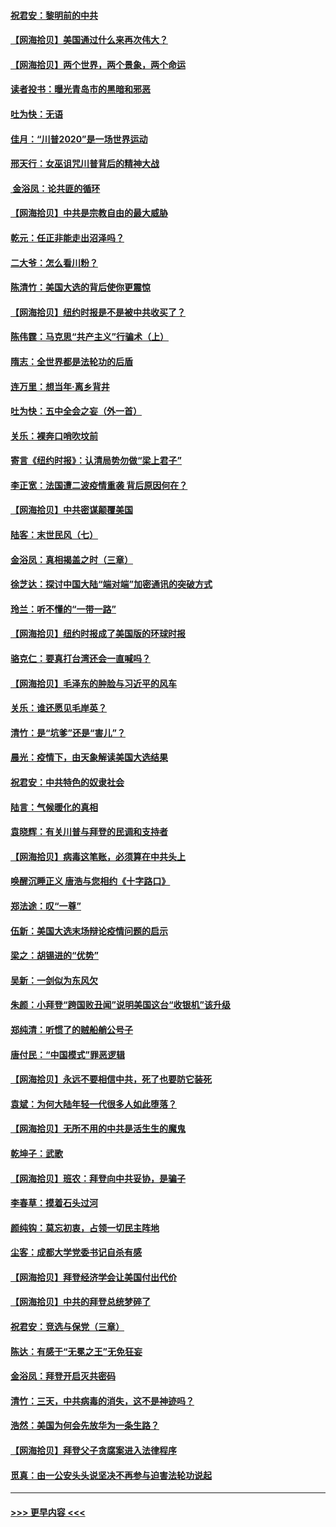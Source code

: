 #### [祝君安：黎明前的中共](../pages/nsc993/n12524071.md?t=11050502) 
#### [【网海拾贝】美国通过什么来再次伟大？](../pages/nsc993/n12523844.md?t=11050502) 
#### [【网海拾贝】两个世界，两个景象，两个命运](../pages/nsc993/n12521419.md?t=11050502) 
#### [读者投书：曝光青岛市的黑暗和邪恶](../pages/nsc993/n12520988.md?t=11050502) 
#### [吐为快：无语](../pages/nsc993/n12518588.md?t=11050502) 
#### [佳月：“川普2020”是一场世界运动](../pages/nsc993/n12518581.md?t=11050502) 
#### [邢天行：女巫诅咒川普背后的精神大战](../pages/nsc993/n12517257.md?t=11050502) 
#### [ 金浴凤：论共匪的循环](../pages/nsc993/n12517133.md?t=11050502) 
#### [【网海拾贝】中共是宗教自由的最大威胁](../pages/nsc993/n12516879.md?t=11050502) 
#### [乾元：任正非能走出沼泽吗？](../pages/nsc993/n12515831.md?t=11050502) 
#### [二大爷：怎么看川粉？](../pages/nsc993/n12515820.md?t=11050502) 
#### [陈清竹：美国大选的背后使你更震惊](../pages/nsc993/n12515589.md?t=11050502) 
#### [【网海拾贝】纽约时报是不是被中共收买了？](../pages/nsc993/n12515122.md?t=11050502) 
#### [陈伟霆：马克思“共产主义”行骗术（上）](../pages/nsc993/n12510217.md?t=11050502) 
#### [隋志：全世界都是法轮功的后盾](../pages/nsc993/n12510636.md?t=11050502) 
#### [连万里：想当年‧离乡背井](../pages/nsc993/n12510623.md?t=11050502) 
#### [吐为快：五中全会之妄（外一首）](../pages/nsc993/n12510470.md?t=11050502) 
#### [关乐：裸奔口哨吹坟前](../pages/nsc993/n12510403.md?t=11050502) 
#### [寄言《纽约时报》：认清局势勿做“梁上君子”](../pages/nsc993/n12510042.md?t=11050502) 
#### [李正宽：法国遭二波疫情重袭 背后原因何在？](../pages/nsc993/n12509971.md?t=11050502) 
#### [【网海拾贝】中共密谋颠覆美国](../pages/nsc993/n12509816.md?t=11050502) 
#### [陆客：末世民风（七）](../pages/nsc993/n12507822.md?t=11050502) 
#### [金浴凤：真相揭盖之时（三章）](../pages/nsc993/n12507804.md?t=11050502) 
#### [徐芝达：探讨中国大陆“端对端”加密通讯的突破方式](../pages/nsc993/n12507682.md?t=11050502) 
#### [玲兰：听不懂的“一带一路”](../pages/nsc993/n12507669.md?t=11050502) 
#### [【网海拾贝】纽约时报成了美国版的环球时报](../pages/nsc993/n12507053.md?t=11050502) 
#### [骆克仁：要真打台湾还会一直喊吗？](../pages/nsc993/n12506843.md?t=11050502) 
#### [【网海拾贝】毛泽东的肿脸与习近平的风车](../pages/nsc993/n12504537.md?t=11050502) 
#### [关乐：谁还愿见毛岸英？](../pages/nsc993/n12503866.md?t=11050502) 
#### [清竹：是“坑爹”还是“害儿”？](../pages/nsc993/n12503034.md?t=11050502) 
#### [晨光：疫情下，由天象解读美国大选结果](../pages/nsc993/n12502536.md?t=11050502) 
#### [祝君安：中共特色的奴隶社会](../pages/nsc993/n12501529.md?t=11050502) 
#### [陆言：气候暖化的真相](../pages/nsc993/n12501183.md?t=11050502) 
#### [袁晓辉：有关川普与拜登的民调和支持者](../pages/nsc993/n12500433.md?t=11050502) 
#### [【网海拾贝】病毒这笔账，必须算在中共头上](../pages/nsc993/n12500320.md?t=11050502) 
#### [唤醒沉睡正义 唐浩与您相约《十字路口》](../pages/nsc993/n12497980.md?t=11050502) 
#### [郑法途：叹“一尊”](../pages/nsc993/n12498837.md?t=11050502) 
#### [伍新：美国大选末场辩论疫情问题的启示](../pages/nsc993/n12498829.md?t=11050502) 
#### [梁之：胡锡进的“优势”](../pages/nsc993/n12498780.md?t=11050502) 
#### [吴新：一剑似为东风欠](../pages/nsc993/n12498772.md?t=11050502) 
#### [朱颜：小拜登“跨国败丑闻”说明美国这台“收银机”该升级](../pages/nsc993/n12498731.md?t=11050502) 
#### [郑纯清：听惯了的贼船艄公号子](../pages/nsc993/n12498721.md?t=11050502) 
#### [唐付民：“中国模式”罪恶逻辑](../pages/nsc993/n12498310.md?t=11050502) 
#### [【网海拾贝】永远不要相信中共，死了也要防它装死](../pages/nsc993/n12498162.md?t=11050502) 
#### [袁斌：为何大陆年轻一代很多人如此堕落？](../pages/nsc993/n12495696.md?t=11050502) 
#### [【网海拾贝】无所不用的中共是活生生的魔鬼](../pages/nsc993/n12495621.md?t=11050502) 
#### [乾坤子：武歌](../pages/nsc993/n12493391.md?t=11050502) 
#### [【网海拾贝】班农：拜登向中共妥协，是骗子](../pages/nsc993/n12492877.md?t=11050502) 
#### [李春草：摸着石头过河](../pages/nsc993/n12491121.md?t=11050502) 
#### [颜纯钩：莫忘初衷，占领一切民主阵地](../pages/nsc993/n12490965.md?t=11050502) 
#### [尘客：成都大学党委书记自杀有感](../pages/nsc993/n12490950.md?t=11050502) 
#### [【网海拾贝】拜登经济学会让美国付出代价](../pages/nsc993/n12489662.md?t=11050502) 
#### [【网海拾贝】中共的拜登总统梦碎了](../pages/nsc993/n12487896.md?t=11050502) 
#### [祝君安：竞选与保党（三章）](../pages/nsc993/n12487258.md?t=11050502) 
#### [陈达：有感于“无冕之王”无免狂妄](../pages/nsc993/n12485133.md?t=11050502) 
#### [金浴凤：拜登开启灭共密码](../pages/nsc993/n12485125.md?t=11050502) 
#### [清竹：三天，中共病毒的消失，这不是神迹吗？](../pages/nsc993/n12485027.md?t=11050502) 
#### [浩然：美国为何会先放华为一条生路？](../pages/nsc993/n12484997.md?t=11050502) 
#### [【网海拾贝】拜登父子贪腐案进入法律程序](../pages/nsc993/n12484957.md?t=11050502) 
#### [觅真：由一公安头头说坚决不再参与迫害法轮功说起](../pages/nsc993/n12484212.md?t=11050502) 

----
#### [ >>> 更早内容 <<< ](../indexes/nsc993-earlier.md)
